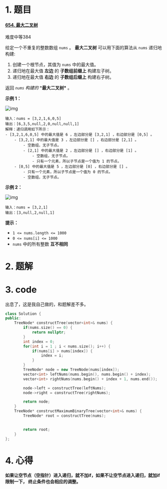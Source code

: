 # 1. 题目

#### [654. 最大二叉树](https://leetcode-cn.com/problems/maximum-binary-tree/)

难度中等384

给定一个不重复的整数数组 `nums` 。 **最大二叉树** 可以用下面的算法从 `nums` 递归地构建:

1. 创建一个根节点，其值为 `nums` 中的最大值。
2. 递归地在最大值 **左边** 的 **子数组前缀上** 构建左子树。
3. 递归地在最大值 **右边** 的 **子数组后缀上** 构建右子树。

返回 *`nums` 构建的* ***最大二叉树\*** 。

 

**示例 1：**

![img](https://assets.leetcode.com/uploads/2020/12/24/tree1.jpg)

```
输入：nums = [3,2,1,6,0,5]
输出：[6,3,5,null,2,0,null,null,1]
解释：递归调用如下所示：
- [3,2,1,6,0,5] 中的最大值是 6 ，左边部分是 [3,2,1] ，右边部分是 [0,5] 。
    - [3,2,1] 中的最大值是 3 ，左边部分是 [] ，右边部分是 [2,1] 。
        - 空数组，无子节点。
        - [2,1] 中的最大值是 2 ，左边部分是 [] ，右边部分是 [1] 。
            - 空数组，无子节点。
            - 只有一个元素，所以子节点是一个值为 1 的节点。
    - [0,5] 中的最大值是 5 ，左边部分是 [0] ，右边部分是 [] 。
        - 只有一个元素，所以子节点是一个值为 0 的节点。
        - 空数组，无子节点。
```

**示例 2：**

![img](https://assets.leetcode.com/uploads/2020/12/24/tree2.jpg)

```
输入：nums = [3,2,1]
输出：[3,null,2,null,1]
```

 

**提示：**

- `1 <= nums.length <= 1000`
- `0 <= nums[i] <= 1000`
- `nums` 中的所有整数 **互不相同**

# 2. 题解
# 3. code

出息了，这是我自己做的，和题解差不多。

```c++
class Solution {
public:
    TreeNode* constructTree(vector<int>& nums) {
        if(nums.size() == 0) {
            return nullptr;
        }
        int index = 0;
        for(int i = 1 ; i < nums.size(); i++) {
            if(nums[i] > nums[index]) {
                index = i;
            }
        }
        TreeNode* node = new TreeNode(nums[index]);
        vector<int> leftNums(nums.begin(), nums.begin() + index);
        vector<int> rightNums(nums.begin() + index + 1, nums.end());

        node->left = constructTree(leftNums);
        node->right = constructTree(rightNums);

        return node;
    }
    TreeNode* constructMaximumBinaryTree(vector<int>& nums) {
        TreeNode* root = constructTree(nums);
        

        return root;
    }
};
```
# 4. 心得

**如果让空节点（空指针）进入递归，就不加if，如果不让空节点进入递归，就加if限制一下， 终止条件也会相应的调整。**

